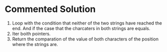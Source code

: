 # Commented Solution

1. Loop with the condition that neither of the two strings have reached the end. And if the case that the charcaters in both strings are equals.
2. Iter boith pointers.
3. Return the comparation of the value of both characters of the position where the strings are.
